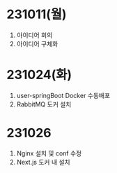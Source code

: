 # 231011(월)
1. 아이디어 회의
2. 아이디어 구체화

# 231024(화)
1. user-springBoot Docker 수동배포
2. RabbitMQ 도커 설치

# 231026
1. Nginx 설치 및 conf 수정
2. Next.js 도커 내 설치
